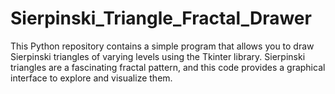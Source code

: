 # Sierpinski_Triangle_Fractal_Drawer
This Python repository contains a simple program that allows you to draw Sierpinski triangles of varying levels using the Tkinter library. Sierpinski triangles are a fascinating fractal pattern, and this code provides a graphical interface to explore and visualize them.
